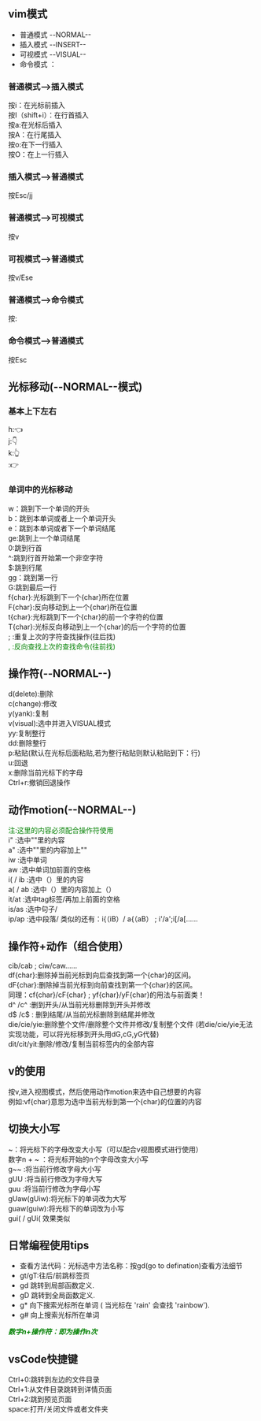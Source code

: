 ## vim模式
* 普通模式 --NORMAL--
* 插入模式 --INSERT--
* 可视模式 --VISUAL--
* 命令模式 ：

### **普通模式-->插入模式**
按i：在光标前插入
</br>按I（shift+i）：在行首插入
</br>按a:在光标后插入
</br>按A：在行尾插入
</br>按o:在下一行插入
</br>按O：在上一行插入

### **插入模式-->普通模式**
按Esc/jj
### **普通模式-->可视模式** 
按v
### **可视模式-->普通模式**
按v/Ese
### **普通模式-->命令模式**
按:
### **命令模式-->普通模式**
按Esc

## 光标移动(--NORMAL--模式)
### **基本上下左右**
h:👈
</br>j:👇
</br>k:👆
</br>:👉

### **单词中的光标移动**
w：跳到下一个单词的开头
</br>b：跳到本单词或者上一个单词开头
</br>e：跳到本单词或者下一个单词结尾
</br>ge:跳到上一个单词结尾
</br>0:跳到行首
</br>^:跳到行首开始第一个非空字符
</br>$:跳到行尾
</br>gg：跳到第一行
</br>G:跳到最后一行
</br>f{char}:光标跳到下一个{char}所在位置
</br>F{char}:反向移动到上一个{char}所在位置
</br>t{char}:光标跳到下一个{char}的前一个字符的位置
</br>T{char}:光标反向移动到上一个{char}的后一个字符的位置
</br>; :重复上次的字符查找操作(往后找)
</br><span style="color:green">, :反向查找上次的查找命令(往前找)

## 操作符(--NORMAL--)
d(delete):删除
</br>c(change):修改
</br>y(yank):复制
</br>v(visual):选中并进入VISUAL模式
</br>yy:复制整行
</br>dd:删除整行
</br>p:粘贴(默认在光标后面粘贴,若为整行粘贴则默认粘贴到下：行)
</br>u:回退
</br>x:删除当前光标下的字母
</br>Ctrl+r:撤销回退操作

## 动作motion(--NORMAL--)
<span style="color:green">注:这里的内容必须配合操作符使用</span>
</br>i" :选中""里的内容
</br>a" :选中""里的内容加上""
</br>iw :选中单词
</br>aw :选中单词加前面的空格
</br>i( / ib :选中（）里的内容
</br>a( / ab :选中（）里的内容加上（）
</br>it/at :选中tag标签/再加上前面的空格
</br>is/as :选中句子/
</br>ip/ap :选中段落/
类似的还有：i{（iB）/ a{（aB） ; i'/a';i[/a[……

## 操作符+动作（组合使用）
cib/cab ; ciw/caw……
</br>df{char}:删除掉当前光标到向后查找到第一个{char}的区间。
</br>dF{char}:删除掉当前光标到向前查找到第一个{char}的区间。
</br>同理：cf{char}/cF{char} ; yf{char}/yF{char}的用法与前面类！
</br>d^ /c^ :删到开头/从当前光标删除到开头并修改
</br>d$ /c$ : 删到结尾/从当前光标删除到结尾并修改
</br>die/cie/yie:删除整个文件/删除整个文件并修改/复制整个文件
(若die/cie/yie无法实现功能，可以将光标移到开头用dG,cG,yG代替)
</br>dit/cit/yit:删除/修改/复制当前标签内的全部内容

## v的使用
按v,进入视图模式，然后使用动作motion来选中自己想要的内容
</br>例如:vf{char}意思为选中当前光标到第一个{char}的位置的内容

## 切换大小写
~：将光标下的字母改变大小写（可以配合v视图模式进行使用）
</br>数字n + ~ ：将光标开始的n个字母改变大小写
</br>g~~ :将当前行修改字母大小写
</br>gUU :将当前行修改为字母大写
</br>guu :将当前行修改为字母小写
</br>gUaw(gUiw):将光标下的单词改为大写
</br>guaw(guiw):将光标下的单词改为小写
</br>gui( / gUi( 效果类似

## 日常编程使用tips
* 查看方法代码：光标选中方法名称：按gd(go to defination)查看方法细节
* gt/gT:往后/前跳标签页
* gd 跳转到局部函数定义.
* gD 跳转到全局函数定义.
* g* 向下搜索光标所在单词 ( 当光标在 'rain' 会查找 'rainbow').
* g# 向上搜索光标所在单词

 <span style="color:green">***数字n+操作符：即为操作n次***</span>
 
 ## vsCode快捷键
 Ctrl+0:跳转到左边的文件目录
 </br>Ctrl+1:从文件目录跳转到详情页面
 </br>Ctrl+2:跳到预览页面
 </br>space:打开/关闭文件或者文件夹